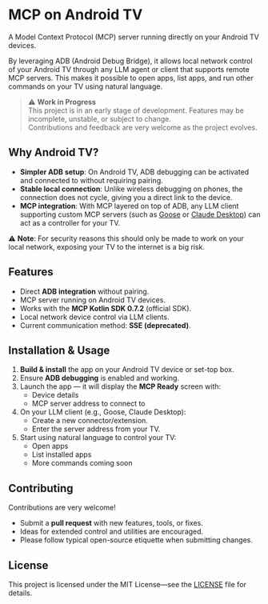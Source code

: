 # MCP on Android TV

A Model Context Protocol (MCP) server running directly on your Android TV devices.

By leveraging ADB (Android Debug Bridge), it allows local network control of your Android TV through any LLM agent or client that supports remote MCP servers. This makes it possible to open apps, list apps, and run other commands on your TV using natural language.

> ⚠️ **Work in Progress**  
> This project is in an early stage of development. Features may be incomplete, unstable, or subject to change.  
> Contributions and feedback are very welcome as the project evolves.


## Why Android TV?

- **Simpler ADB setup**: On Android TV, ADB debugging can be activated and connected to without requiring pairing.
- **Stable local connection**: Unlike wireless debugging on phones, the connection does not cycle, giving you a direct link to the device.
- **MCP integration**: With MCP layered on top of ADB, any LLM client supporting custom MCP servers (such as [Goose](https://github.com/goose-ai) or [Claude Desktop](https://claude.ai)) can act as a controller for your TV.

⚠️ **Note**: For security reasons this should only be made to work on your local network, exposing your TV to the internet is a big risk.

## Features

- Direct **ADB integration** without pairing.
- MCP server running on Android TV devices.
- Works with the **MCP Kotlin SDK 0.7.2** (official SDK).
- Local network device control via LLM clients.
- Current communication method: **SSE (deprecated)**.

## Installation & Usage

1. **Build & install** the app on your Android TV device or set-top box.
2. Ensure **ADB debugging** is enabled and working.
3. Launch the app — it will display the **MCP Ready** screen with:
    - Device details
    - MCP server address to connect to
4. On your LLM client (e.g., Goose, Claude Desktop):
    - Create a new connector/extension.
    - Enter the server address from your TV.
5. Start using natural language to control your TV:
    - Open apps
    - List installed apps
    - More commands coming soon


## Contributing

Contributions are very welcome!

- Submit a **pull request** with new features, tools, or fixes.
- Ideas for extended control and utilities are encouraged.
- Please follow typical open-source etiquette when submitting changes.

## License

This project is licensed under the MIT License—see the [LICENSE](./LICENSE) file for details.

